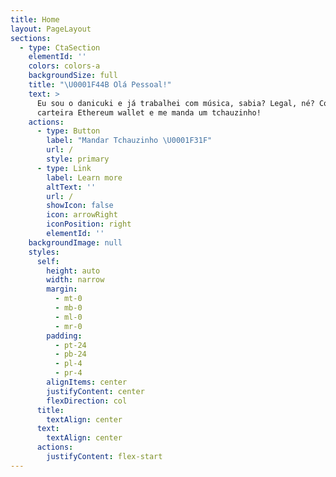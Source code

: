 ```yaml
---
title: Home
layout: PageLayout
sections:
  - type: CtaSection
    elementId: ''
    colors: colors-a
    backgroundSize: full
    title: "\U0001F44B Olá Pessoal!"
    text: >
      Eu sou o danicuki e já trabalhei com música, sabia? Legal, né? Conecte sua
      carteira Ethereum wallet e me manda um tchauzinho!
    actions:
      - type: Button
        label: "Mandar Tchauzinho \U0001F31F"
        url: /
        style: primary
      - type: Link
        label: Learn more
        altText: ''
        url: /
        showIcon: false
        icon: arrowRight
        iconPosition: right
        elementId: ''
    backgroundImage: null
    styles:
      self:
        height: auto
        width: narrow
        margin:
          - mt-0
          - mb-0
          - ml-0
          - mr-0
        padding:
          - pt-24
          - pb-24
          - pl-4
          - pr-4
        alignItems: center
        justifyContent: center
        flexDirection: col
      title:
        textAlign: center
      text:
        textAlign: center
      actions:
        justifyContent: flex-start
---
```

